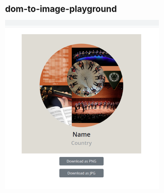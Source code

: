 # dom-to-image-playground

![alt text](https://github.com/marcospozzo/dom-to-image-playground/blob/main/screenshot.png?raw=true)
